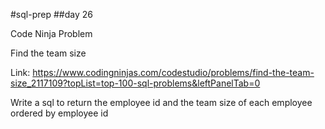 #sql-prep
##day 26

Code Ninja Problem

Find the team size

Link:
https://www.codingninjas.com/codestudio/problems/find-the-team-size_2117109?topList=top-100-sql-problems&leftPanelTab=0

Write a sql to return the employee id and the team size of each employee ordered by employee id